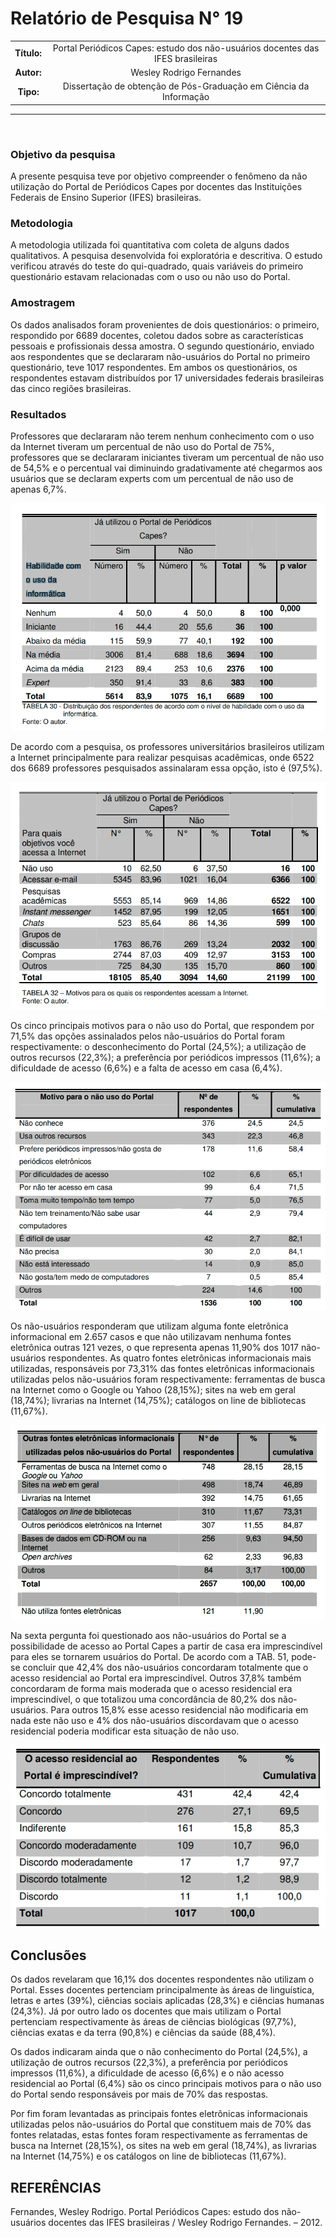 # Relatório de Pesquisa N° 19

| | |
|:-:| :-: |
| **Título:** | Portal Periódicos Capes: estudo dos não-usuários docentes das IFES brasileiras |
| **Autor:** | Wesley Rodrigo Fernandes |
| **Tipo:** | Dissertação de obtenção de Pós-Graduação em Ciência da Informação |
___
<br/>

### **Objetivo da pesquisa**

A presente pesquisa teve por objetivo compreender o fenômeno da não utilização do Portal de Periódicos Capes por docentes das Instituições Federais de Ensino Superior (IFES) brasileiras.

### **Metodologia**

A metodologia utilizada foi quantitativa com coleta de alguns dados qualitativos. A pesquisa desenvolvida foi exploratória e descritiva. O estudo verificou através do teste do qui-quadrado, quais variáveis do primeiro questionário estavam relacionadas com o uso ou não uso do Portal.

### **Amostragem**

Os dados analisados foram provenientes de dois questionários: o primeiro, respondido por 6689 docentes, coletou dados sobre as características pessoais e profissionais dessa amostra. O segundo questionário, enviado aos respondentes que se declararam não-usuários do Portal no primeiro questionário, teve 1017 respondentes. Em ambos os questionários, os respondentes estavam distribuídos por 17 universidades federais brasileiras das cinco regiões brasileiras.

### Resultados

Professores que declararam não terem nenhum conhecimento com o uso da Internet tiveram um percentual de não uso do Portal de 75%, professores que se declararam iniciantes tiveram um percentual de não uso de 54,5% e o percentual vai diminuindo gradativamente até chegarmos aos usuários que se declaram experts com um percentual de não uso de apenas 6,7%.

<p align="center">
  <img src="../_media/assets/images/print_screen/user-profile-reports/user-profile-search-19.1.png">
</p>

De acordo com a pesquisa, os professores universitários brasileiros utilizam a Internet principalmente para realizar pesquisas acadêmicas, onde 6522 dos 6689
professores pesquisados assinalaram essa opção, isto é (97,5%).

<p align="center">
  <img src="../_media/assets/images/print_screen/user-profile-reports/user-profile-search-19.2.png">
</p>

Os cinco principais motivos para o não uso do Portal, que respondem por 71,5% das opções assinalados pelos não-usuários do
Portal foram respectivamente: o desconhecimento do Portal (24,5%); a utilização de outros recursos (22,3%); a preferência por periódicos impressos (11,6%); a
dificuldade de acesso (6,6%) e a falta de acesso em casa (6,4%). 

<p align="center">
  <img src="../_media/assets/images/print_screen/user-profile-reports/user-profile-search-19.3.png">
</p>


Os não-usuários responderam que utilizam alguma fonte eletrônica informacional em 2.657 casos e que não utilizavam nenhuma fontes eletrônica outras 121 vezes, o que representa apenas 11,90% dos 1017 não-usuários respondentes. As quatro fontes eletrônicas informacionais mais utilizadas, responsáveis por 73,31% das fontes eletrônicas informacionais utilizadas pelos não-usuários foram respectivamente: ferramentas de busca na Internet como o Google ou Yahoo (28,15%); sites na web em geral (18,74%); livrarias na Internet (14,75%); catálogos on line de bibliotecas (11,67%).

<p align="center">
  <img src="../_media/assets/images/print_screen/user-profile-reports/user-profile-search-19.4.png">
</p>

Na sexta pergunta foi questionado aos não-usuários do Portal se a possibilidade de acesso ao Portal Capes a partir de casa era imprescindível para
eles se tornarem usuários do Portal. De acordo com a TAB. 51, pode-se concluir que 42,4% dos não-usuários concordaram totalmente que o acesso residencial ao Portal era imprescindível. Outros 37,8% também concordaram de forma mais moderada que o acesso residencial era imprescindível, o que totalizou uma concordância de
80,2% dos não-usuários. Para outros 15,8% esse acesso residencial não modificaria em nada este não uso e 4% dos não-usuários discordavam que o acesso
residencial poderia modificar esta situação de não uso.

<p align="center">
  <img src="../_media/assets/images/print_screen/user-profile-reports/user-profile-search-19.5.png">
</p>


## Conclusões

Os dados revelaram que 16,1% dos docentes respondentes não utilizam o Portal. Esses docentes pertenciam principalmente às áreas de linguística, letras e artes (39%), ciências sociais aplicadas (28,3%) e ciências humanas (24,3%). Já por outro lado os docentes que mais utilizam o Portal pertenciam respectivamente às áreas de ciências biológicas (97,7%), ciências exatas e da terra (90,8%) e ciências da saúde (88,4%).

Os dados indicaram ainda que o não conhecimento do Portal (24,5%), a utilização de outros recursos (22,3%), a preferência por periódicos impressos (11,6%), a dificuldade de acesso (6,6%) e o não acesso residencial ao Portal (6,4%) são os cinco principais motivos para o não uso do Portal sendo responsáveis por mais de 70% das
respostas. 

Por fim foram levantadas as principais fontes eletrônicas informacionais utilizadas pelos não-usuários do Portal que constituem mais de 70% das fontes relatadas, estas fontes foram respectivamente as ferramentas de busca na Internet (28,15%), os sites na web em geral (18,74%), as livrarias na Internet (14,75%) e os catálogos on line de bibliotecas (11,67%). 

## REFERÊNCIAS

Fernandes, Wesley Rodrigo. Portal Periódicos Capes: estudo dos não-usuários docentes das IFES brasileiras / Wesley Rodrigo Fernandes. – 2012.
